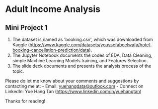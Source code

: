 # Adult Income Analysis
## Mini Project 1

1. The dataset is named as 'booking.csv', which was downloaded from Kaggle (https://www.kaggle.com/datasets/youssefaboelwafa/hotel-booking-cancellation-prediction/data).
2. The Jupyter Notebook documents the codes of EDA, Data Cleaning, simple Machine Learning Models training, and Features Selection.
3. The slide deck documents and presents the analysis process of the topic.

Please do let me know about your comments and suggestions by contacting me at:
	- Email: yuehangdata@outlook.com
	- Connect on LinkedIn: Yue Hang Tan (https://www.linkedin.com/in/yuehangtan)

Thanks for reading!
